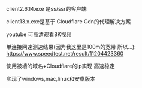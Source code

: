 client2.6.14.exe 是ss/ssr的客户端

client13.x.exe是基于 Cloudflare Cdn的代理解决方案

youtube 可高清观看8K视频 


单连接网速测速结果(因为我这里是100m的宽带 所以...):
https://www.speedtest.net/result/11204423360


使用被墙的域名+Cloudflare的ip实现 高速稳定

实现了windows,mac,linux和安卓版本

